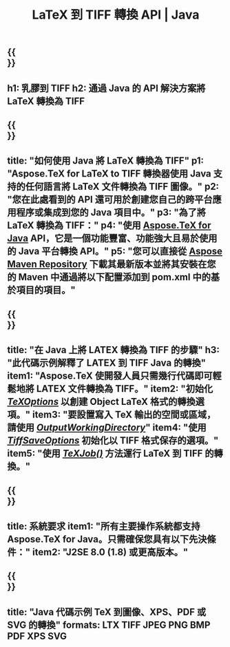 ﻿---
translation: true
template: /_templates/_conversion-child-java.md
title: LaTeX 到 TIFF 轉換 API | Java
description: LaTeX 到 TIFF 的轉換功能。將此本地 Java 庫集成到您的項目中，或使用跨平台應用程序將 LaTeX 轉換為 TIFF。
keywords: 乳膠到 tiff api java，latex2tiff 集成
url: /java/conversion/latex-to-tiff/
family: tex
platformtag: java
feature: conversion
informat: LATEX
outformat: TIFF
otherformats: BMP XPS PDF JPEG
---

{{<section banner>}}
---
h1: 乳膠到 TIFF
h2: 通過 Java 的 API 解決方案將 LaTeX 轉換為 TIFF
---

{{<section overview>}}
---
title: "如何使用 Java 將 LaTeX 轉換為 TIFF"
p1: "Aspose.TeX for LaTeX to TIFF 轉換器使用 Java 支持的任何語言將 LaTeX 文件轉換為 TIFF 圖像。"
p2: "您在此處看到的 API 還可用於創建您自己的跨平台應用程序或集成到您的 Java 項目中。"
p3: "為了將 LaTeX 轉換為 TIFF："
p4: "使用 [Aspose.TeX for Java](https://products.aspose.com/tex/java) API，它是一個功能豐富、功能強大且易於使用的 Java 平台轉換 API。"
p5: "您可以直接從 [Aspose Maven Repository](https://repository.aspose.com/tex/) 下載其最新版本並將其安裝在您的 Maven 中通過將以下配置添加到 pom.xml 中的基於項目的項目。"
---

{{<section feature1>}}
---
title: "在 Java 上將 LATEX 轉換為 TIFF 的步驟"
h3: "此代碼示例解釋了 LATEX 到 TIFF Java 的轉換"
item1: "Aspose.TeX 使開發人員只需幾行代碼即可輕鬆地將 LATEX 文件轉換為 TIFF。"
item2: "初始化 [*TeXOptions*](https://reference.aspose.com/tex/java/com.aspose.tex/TeXOptions) 以創建 Object LaTeX 格式的轉換選項。"
item3: "要設置寫入 TeX 輸出的空間或區域，請使用 [*OutputWorkingDirectory*](https://reference.aspose.com/tex/java/com.aspose.tex/TeXOptions#getOutputWorkingDirectory--)"
item4: "使用 [*TiffSaveOptions*](https://reference.aspose.com/tex/java/com.aspose.tex.rendering/TiffSaveOptions) 初始化以 TIFF 格式保存的選項。"
item5: "使用 [*TeXJob()*](https://reference.aspose.com/tex/java/com.aspose.tex/TeXJob) 方法運行 LaTeX 到 TIFF 的轉換。"
---

{{<section feature2>}}
---
title: 系統要求
item1: "所有主要操作系統都支持 Aspose.TeX for Java。只需確保您具有以下先決條件："
item2: "J2SE 8.0 (1.8) 或更高版本。"
---

{{<section widget>}}
---
title: "Java 代碼示例 TeX 到圖像、XPS、PDF 或 SVG 的轉換"
formats: LTX TIFF JPEG PNG BMP PDF XPS SVG
---
